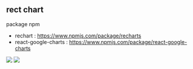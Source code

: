 ## rect chart

package npm
 - rechart : https://www.npmjs.com/package/recharts
 - react-google-charts : https://www.npmjs.com/package/react-google-charts

<img src="https://github.com/ideapedyudi/ideapedyudi-charts/src/asset/rechart.png" style="text-align : center;" > </img>
<img src="https://github.com/ideapedyudi/ideapedyudi-charts/src/asset/googlechart.png" style="text-align : center;" > </img>